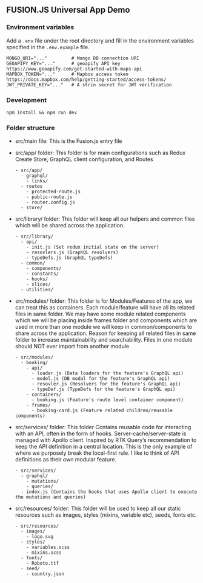 ## FUSION.JS Universal App Demo

### Environment variables

Add a `.env` file under the root directory and fill in the environment variables specified in the `.env.example` file.

```
MONGO_URI="..."         # Mongo DB connection URI
GEOAPIFY_KEY="..."      # geoapify API key https://www.geoapify.com/get-started-with-maps-api
MAPBOX_TOKEN="..."      # Mapbox access token https://docs.mapbox.com/help/getting-started/access-tokens/
JWT_PRIVATE_KEY="..."   # A strin secret for JWT verification

```

### Development

```
npm install && npm run dev
```

### Folder structure

- src/main file: This is the Fusion.js entry file

- src/app/ folder: This folder is for main configurations such as Redux Create Store, GraphQL client configuration, and Routes

  ```
  - src/app/
    - graphql/
      - links/
    - routes
      - protected-route.js
      - public-route.js
      - router.config.js
    - store/
  ```

- src/library/ folder: This folder will keep all our helpers and common files which will be shared across the application.

  ```
  - src/library/
    - api/
      - init.js (Set redux initial state on the server)
      - resovlers.js (GraphQL resolvers)
      - typeDefs.js (GraphQL typeDefs)
    - common/
      - components/
      - constants/
      - hooks/
      - slices/
    - utilities/
  ```

- src/modules/ folder: This folder is for Modules/Features of the app, we can treat this as containers. Each module/feature will have all its related files in same folder. We may have some module related components which we will be placing inside frames folder and components which are used in more than one module we will keep in common/components to share across the application. Reason for keeping all related files in same folder to increase maintainability and searchability. Files in one module should NOT ever import from another module

  ```
  - src/modules/
    - booking/
      - api/
        - loader.js (Data loaders for the feature's GraphQL api)
        - model.js (DB modal for the feature's GraphQL api)
        - resovler.js (Resolvers for the feature's GraphQL api)
        - typeDef.js (TypeDefs for the feature's GraphQL api)
      - containers/
        - booking.js (Feature's route level container component)
      - frames/
        - booking-card.js (Feature related children/reusable components)
  ```

- src/services/ folder: This folder Ccntains reusable code for interacting with an API, often in the form of hooks. Server-cache/server-state is managed with Apollo client. Inspired by RTK Query’s recommendation to keep the API definition in a central location. This is the only example of where we purposely break the local-first rule. I like to think of API definitions as their own modular feature.

  ```
  - src/services/
    - graphql/
      - mutations/
      - queries/
    - index.js (Contains the hooks that uses Apollo client to execute the mutations and queries)
  ```

- src/resources/ folder: This folder will be used to keep all our static resources such as images, styles (mixins, variable etc), seeds, fonts etc.
  ```
  - src/resources/
    - images/
      - logo.svg
    - styles/
      - variables.scss
      - mixins.scss
    - fonts/
      - Roboto.ttf
    - seed/
      - country.json
  ```
